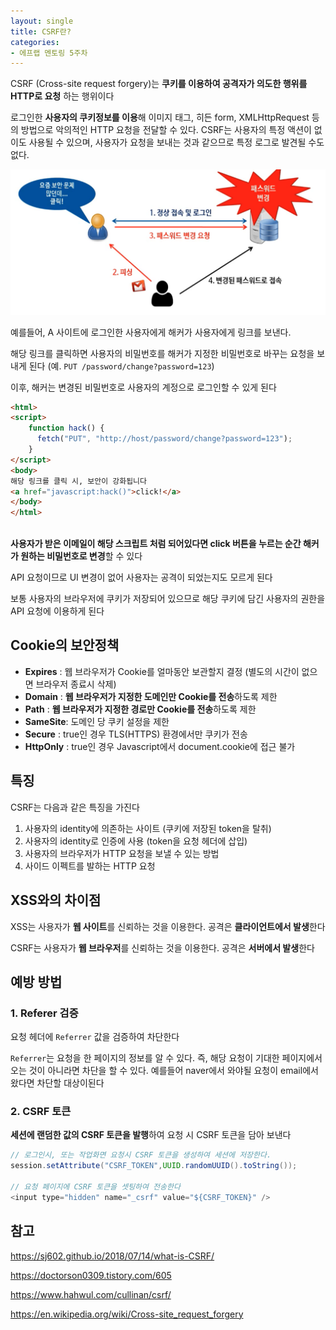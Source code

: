 ```yaml
---
layout: single
title: CSRF란?
categories:
- 에프랩 멘토링 5주차
---
```


CSRF (Cross-site request forgery)는 **쿠키를 이용하여 공격자가 의도한 행위를 HTTP로 요청** 하는 행위이다

로그인한 **사용자의 쿠키정보를 이용**해 이미지 태그, 히든 form, XMLHttpRequest 등의 방법으로 악의적인 HTTP 요청을 전달할 수 있다. CSRF는 사용자의 특정 액션이 없이도 사용될 수 있으며, 사용자가 요청을 보내는 것과 같으므로 특정 로그로 발견될 수도 없다.

![image-20220509193113433](https://raw.githubusercontent.com/bgpark82/image/master/images/image-20220509193113433.png)

예를들어, A 사이트에 로그인한 사용자에게 해커가 사용자에게 링크를 보낸다. 

해당 링크를 클릭하면 사용자의 비밀번호를 해커가 지정한 비밀번호로 바꾸는 요청을 보내게 된다 (예. `PUT /password/change?password=123`)

이후, 해커는 변경된 비밀번호로 사용자의 계정으로 로그인할 수 있게 된다

```html
<html>
<script>
  	function hack() {
      fetch("PUT", "http://host/password/change?password=123");
    }
</script>
<body>  
해당 링크를 클릭 시, 보안이 강화됩니다
<a href="javascript:hack()">click!</a>
</body>
</html>
 
```

**사용자가 받은 이메일이 해당 스크립트 처럼 되어있다면 click 버튼을 누르는 순간 해커가 원하는 비밀번호로 변경**할 수 있다

API 요청이므로 UI 변경이 없어 사용자는 공격이 되었는지도 모르게 된다

보통 사용자의 브라우저에 쿠키가 저장되어 있으므로 해당 쿠키에 담긴 사용자의 권한을 API 요청에 이용하게 된다



## Cookie의 보안정책

- **Expires** : 웹 브라우저가 Cookie를 얼마동안 보관할지 결정 (별도의 시간이 없으면 브라우저 종료시 삭제)
- **Domain** : **웹 브라우저가 지정한 도메인만 Cookie를 전송**하도록 제한
- **Path** : **웹 브라우저가 지정한 경로만 Cookie를 전송**하도록 제한
- **SameSite**: 도메인 당 쿠키 설정을 제한
- **Secure** : true인 경우 TLS(HTTPS) 환경에서만 쿠키가 전송
- **HttpOnly** : true인 경우 Javascript에서 document.cookie에 접근 불가



## 특징

CSRF는 다음과 같은 특징을 가진다

1. 사용자의 identity에 의존하는 사이트 (쿠키에 저장된 token을 탈취)
2. 사용자의 identity로 인증에 사용 (token을 요청 헤더에 삽입)
3. 사용자의 브라우저가 HTTP 요청을 보낼 수 있는 방법
4. 사이드 이펙트를 발하는 HTTP 요청



## XSS와의 차이점

XSS는 사용자가 **웹 사이트**를 신뢰하는 것을 이용한다. 공격은 **클라이언트에서 발생**한다

CSRF는 사용자가 **웹 브라우저**를 신뢰하는 것을 이용한다. 공격은 **서버에서 발생**한다



## 예방 방법

### 1. Referer 검증

요청 헤더에 `Referrer` 값을 검증하여 차단한다

`Referrer`는 요청을 한 페이지의 정보를 알 수 있다. 즉, 해당 요청이 기대한 페이지에서 오는 것이 아니라면 차단을 할 수 있다. 예를들어 naver에서 와야될 요청이 email에서 왔다면 차단할 대상이된다

### 2. CSRF 토큰

**세션에 랜덤한 값의 CSRF 토큰을 발행**하여 요청 시 CSRF 토큰을 담아 보낸다

```java
// 로그인시, 또는 작업화면 요청시 CSRF 토큰을 생성하여 세션에 저장한다. 
session.setAttribute("CSRF_TOKEN",UUID.randomUUID().toString()); 

// 요청 페이지에 CSRF 토큰을 셋팅하여 전송한다 
<input type="hidden" name="_csrf" value="${CSRF_TOKEN}" />
```







## 참고

https://sj602.github.io/2018/07/14/what-is-CSRF/

https://doctorson0309.tistory.com/605

https://www.hahwul.com/cullinan/csrf/

https://en.wikipedia.org/wiki/Cross-site_request_forgery
